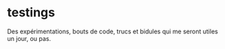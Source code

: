 # testings
Des expérimentations, bouts de code, trucs et bidules qui me seront utiles un jour, ou pas.